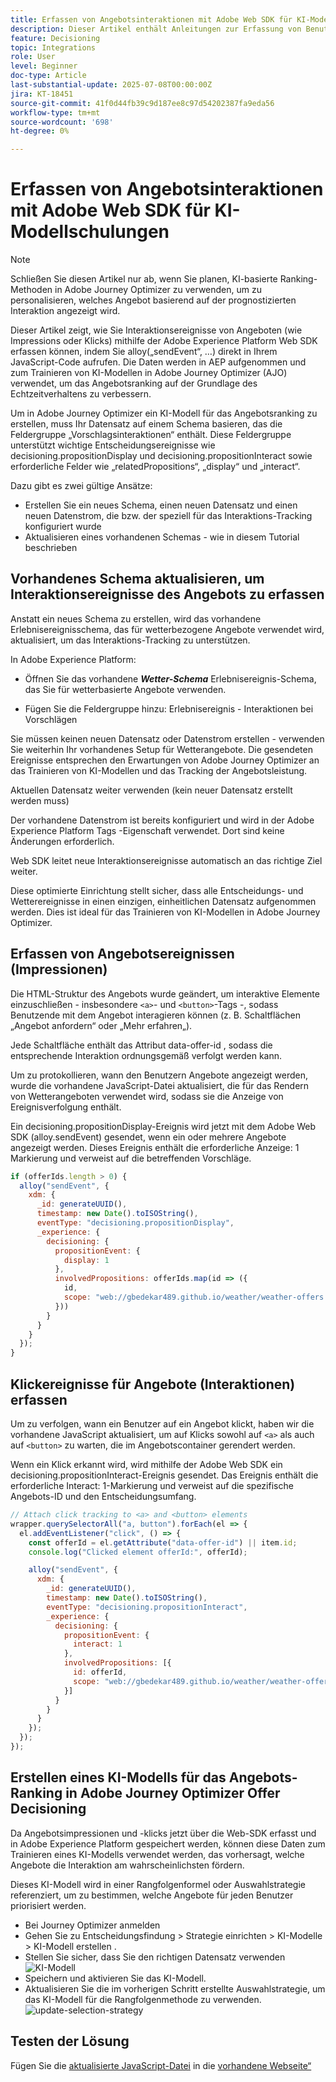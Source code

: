 ```yaml
---
title: Erfassen von Angebotsinteraktionen mit Adobe Web SDK für KI-Modellschulungen
description: Dieser Artikel enthält Anleitungen zur Erfassung von Benutzerinteraktionsdaten - wie Angebotsimpressionen und Klicks - mithilfe der Adobe Experience Platform Web SDK (alloy.js). Diese Daten dienen als Grundlage für das Trainieren von KI-Modellen in Adobe Journey Optimizer (AJO), um Angebote intelligent nach Benutzerverhalten und kontextuellen Signalen zu ordnen.
feature: Decisioning
topic: Integrations
role: User
level: Beginner
doc-type: Article
last-substantial-update: 2025-07-08T00:00:00Z
jira: KT-18451
source-git-commit: 41f0d44fb39c9d187ee8c97d54202387fa9eda56
workflow-type: tm+mt
source-wordcount: '698'
ht-degree: 0%

---
```



# Erfassen von Angebotsinteraktionen mit Adobe Web SDK für KI-Modellschulungen

>[!NOTE]
>
> Schließen Sie diesen Artikel nur ab, wenn Sie planen, KI-basierte Ranking-Methoden in Adobe Journey Optimizer zu verwenden, um zu personalisieren, welches Angebot basierend auf der prognostizierten Interaktion angezeigt wird.



Dieser Artikel zeigt, wie Sie Interaktionsereignisse von Angeboten (wie Impressions oder Klicks) mithilfe der Adobe Experience Platform Web SDK erfassen können, indem Sie alloy(„sendEvent“, …) direkt in Ihrem JavaScript-Code aufrufen. Die Daten werden in AEP aufgenommen und zum Trainieren von KI-Modellen in Adobe Journey Optimizer (AJO) verwendet, um das Angebotsranking auf der Grundlage des Echtzeitverhaltens zu verbessern.

Um in Adobe Journey Optimizer ein KI-Modell für das Angebotsranking zu erstellen, muss Ihr Datensatz auf einem Schema basieren, das die Feldergruppe „Vorschlagsinteraktionen“ enthält. Diese Feldergruppe unterstützt wichtige Entscheidungsereignisse wie decisioning.propositionDisplay und decisioning.propositionInteract sowie erforderliche Felder wie „relatedPropositions“, „display“ und „interact“.

Dazu gibt es zwei gültige Ansätze:

- Erstellen Sie ein neues Schema, einen neuen Datensatz und einen neuen Datenstrom, die bzw. der speziell für das Interaktions-Tracking konfiguriert wurde
- Aktualisieren eines vorhandenen Schemas - wie in diesem Tutorial beschrieben



## Vorhandenes Schema aktualisieren, um Interaktionsereignisse des Angebots zu erfassen

Anstatt ein neues Schema zu erstellen, wird das vorhandene Erlebnisereignisschema, das für wetterbezogene Angebote verwendet wird, aktualisiert, um das Interaktions-Tracking zu unterstützen.

In Adobe Experience Platform:

- Öffnen Sie das vorhandene _**Wetter-Schema**_ Erlebnisereignis-Schema, das Sie für wetterbasierte Angebote verwenden.

- Fügen Sie die Feldergruppe hinzu:
Erlebnisereignis - Interaktionen bei Vorschlägen

Sie müssen keinen neuen Datensatz oder Datenstrom erstellen - verwenden Sie weiterhin Ihr vorhandenes Setup für Wetterangebote. Die gesendeten Ereignisse entsprechen den Erwartungen von Adobe Journey Optimizer an das Trainieren von KI-Modellen und das Tracking der Angebotsleistung.


Aktuellen Datensatz weiter verwenden (kein neuer Datensatz erstellt werden muss)

Der vorhandene Datenstrom ist bereits konfiguriert und wird in der Adobe Experience Platform Tags -Eigenschaft verwendet. Dort sind keine Änderungen erforderlich.

Web SDK leitet neue Interaktionsereignisse automatisch an das richtige Ziel weiter.

Diese optimierte Einrichtung stellt sicher, dass alle Entscheidungs- und Wetterereignisse in einen einzigen, einheitlichen Datensatz aufgenommen werden. Dies ist ideal für das Trainieren von KI-Modellen in Adobe Journey Optimizer.


## Erfassen von Angebotsereignissen (Impressionen)

Die HTML-Struktur des Angebots wurde geändert, um interaktive Elemente einzuschließen - insbesondere `<a>`- und `<button>`-Tags -, sodass Benutzende mit dem Angebot interagieren können (z. B. Schaltflächen „Angebot anfordern“ oder „Mehr erfahren„).

Jede Schaltfläche enthält das Attribut data-offer-id , sodass die entsprechende Interaktion ordnungsgemäß verfolgt werden kann.



Um zu protokollieren, wann den Benutzern Angebote angezeigt werden, wurde die vorhandene JavaScript-Datei aktualisiert, die für das Rendern von Wetterangeboten verwendet wird, sodass sie die Anzeige von Ereignisverfolgung enthält.

Ein decisioning.propositionDisplay-Ereignis wird jetzt mit dem Adobe Web SDK (alloy.sendEvent) gesendet, wenn ein oder mehrere Angebote angezeigt werden. Dieses Ereignis enthält die erforderliche Anzeige: 1 Markierung und verweist auf die betreffenden Vorschläge.


```javascript
if (offerIds.length > 0) {
  alloy("sendEvent", {
    xdm: {
      _id: generateUUID(),
      timestamp: new Date().toISOString(),
      eventType: "decisioning.propositionDisplay",
      _experience: {
        decisioning: {
          propositionEvent: {
            display: 1
          },
          involvedPropositions: offerIds.map(id => ({
            id,
            scope: "web://gbedekar489.github.io/weather/weather-offers.html#offerContainer"
          }))
        }
      }
    }
  });
}
```

## Klickereignisse für Angebote (Interaktionen) erfassen

Um zu verfolgen, wann ein Benutzer auf ein Angebot klickt, haben wir die vorhandene JavaScript aktualisiert, um auf Klicks sowohl auf `<a>` als auch auf `<button>` zu warten, die im Angebotscontainer gerendert werden.

Wenn ein Klick erkannt wird, wird mithilfe der Adobe Web SDK ein decisioning.propositionInteract-Ereignis gesendet. Das Ereignis enthält die erforderliche Interact: 1-Markierung und verweist auf die spezifische Angebots-ID und den Entscheidungsumfang.

```javascript
// Attach click tracking to <a> and <button> elements
wrapper.querySelectorAll("a, button").forEach(el => {
  el.addEventListener("click", () => {
    const offerId = el.getAttribute("data-offer-id") || item.id;
    console.log("Clicked element offerId:", offerId);

    alloy("sendEvent", {
      xdm: {
        _id: generateUUID(),
        timestamp: new Date().toISOString(),
        eventType: "decisioning.propositionInteract",
        _experience: {
          decisioning: {
            propositionEvent: {
              interact: 1
            },
            involvedPropositions: [{
              id: offerId,
              scope: "web://gbedekar489.github.io/weather/weather-offers.html#offerContainer"
            }]
          }
        }
      }
    });
  });
});
```

## Erstellen eines KI-Modells für das Angebots-Ranking in Adobe Journey Optimizer Offer Decisioning

Da Angebotsimpressionen und -klicks jetzt über die Web-SDK erfasst und in Adobe Experience Platform gespeichert werden, können diese Daten zum Trainieren eines KI-Modells verwendet werden, das vorhersagt, welche Angebote die Interaktion am wahrscheinlichsten fördern.

Dieses KI-Modell wird in einer Rangfolgenformel oder Auswahlstrategie referenziert, um zu bestimmen, welche Angebote für jeden Benutzer priorisiert werden.
- Bei Journey Optimizer anmelden
- Gehen Sie zu Entscheidungsfindung > Strategie einrichten > KI-Modelle > KI-Modell erstellen .
- Stellen Sie sicher, dass Sie den richtigen Datensatz verwenden
  ![KI-Modell](assets/ai-model.png)
- Speichern und aktivieren Sie das KI-Modell.
- Aktualisieren Sie die im vorherigen Schritt erstellte Auswahlstrategie, um das KI-Modell für die Rangfolgenmethode zu verwenden.
  ![update-selection-strategy](assets/update-selection-strategy.png)

## Testen der Lösung

Fügen Sie die [aktualisierte JavaScript-Datei](assets/ai-model.js) in die [vorhandene Webseite“ ](assets/weather-offers.html)